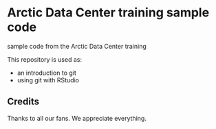 # Arctic Data Center training sample code
sample code from the Arctic Data Center training

This repository is used as:
* an introduction to git
* using git with RStudio

## Credits

Thanks to all our fans. We appreciate everything. 
